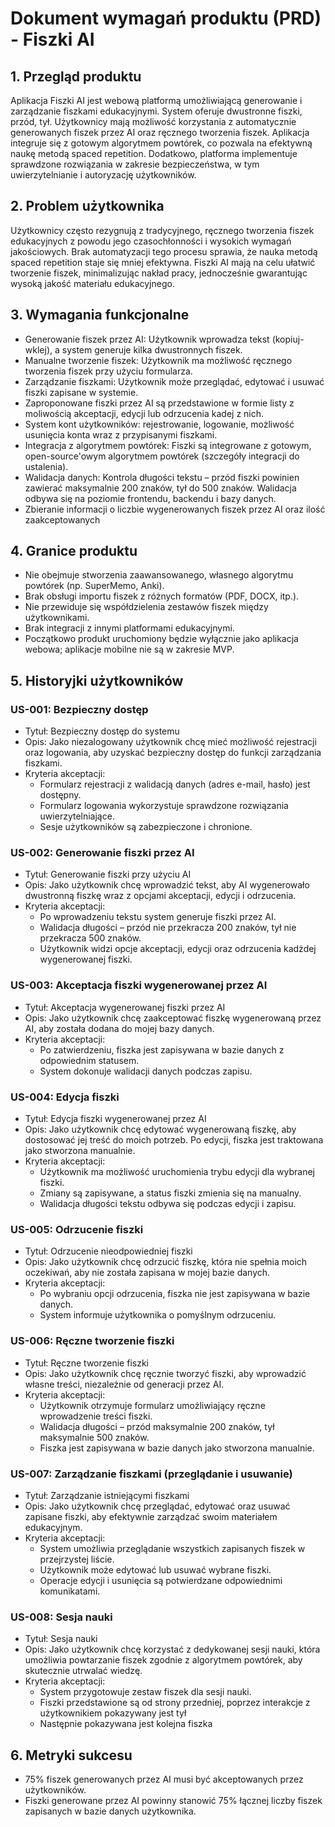# Dokument wymagań produktu (PRD) - Fiszki AI

## 1. Przegląd produktu

Aplikacja Fiszki AI jest webową platformą umożliwiającą generowanie i zarządzanie fiszkami edukacyjnymi. System oferuje dwustronne fiszki, przód, tył. Użytkownicy mają możliwość korzystania z automatycznie generowanych fiszek przez AI oraz ręcznego tworzenia fiszek. Aplikacja integruje się z gotowym algorytmem powtórek, co pozwala na efektywną naukę metodą spaced repetition. Dodatkowo, platforma implementuje sprawdzone rozwiązania w zakresie bezpieczeństwa, w tym uwierzytelnianie i autoryzację użytkowników.

## 2. Problem użytkownika

Użytkownicy często rezygnują z tradycyjnego, ręcznego tworzenia fiszek edukacyjnych z powodu jego czasochłonności i wysokich wymagań jakościowych. Brak automatyzacji tego procesu sprawia, że nauka metodą spaced repetition staje się mniej efektywna. Fiszki AI mają na celu ułatwić tworzenie fiszek, minimalizując nakład pracy, jednocześnie gwarantując wysoką jakość materiału edukacyjnego.

## 3. Wymagania funkcjonalne

- Generowanie fiszek przez AI: Użytkownik wprowadza tekst (kopiuj-wklej), a system generuje kilka dwustronnych fiszek.
- Manualne tworzenie fiszek: Użytkownik ma możliwość ręcznego tworzenia fiszek przy użyciu formularza.
- Zarządzanie fiszkami: Użytkownik może przeglądać, edytować i usuwać fiszki zapisane w systemie.
- Zaproponowane fiszki przez AI są przedstawione w formie listy z moliwością akceptacji, edycji lub odrzucenia kadej z nich.
- System kont użytkowników: rejestrowanie, logowanie, możliwość usunięcia konta wraz z przypisanymi fiszkami.
- Integracja z algorytmem powtórek: Fiszki są integrowane z gotowym, open-source'owym algorytmem powtórek (szczegóły integracji do ustalenia).
- Walidacja danych: Kontrola długości tekstu – przód fiszki powinien zawierać maksymalnie 200 znaków, tył do 500 znaków. Walidacja odbywa się na poziomie frontendu, backendu i bazy danych.
- Zbieranie informacji o liczbie wygenerowanych fiszek przez AI oraz ilość zaakceptowanych

## 4. Granice produktu

- Nie obejmuje stworzenia zaawansowanego, własnego algorytmu powtórek (np. SuperMemo, Anki).
- Brak obsługi importu fiszek z różnych formatów (PDF, DOCX, itp.).
- Nie przewiduje się współdzielenia zestawów fiszek między użytkownikami.
- Brak integracji z innymi platformami edukacyjnymi.
- Początkowo produkt uruchomiony będzie wyłącznie jako aplikacja webowa; aplikacje mobilne nie są w zakresie MVP.

## 5. Historyjki użytkowników

### US-001: Bezpieczny dostęp

- Tytuł: Bezpieczny dostęp do systemu
- Opis: Jako niezalogowany użytkownik chcę mieć możliwość rejestracji oraz logowania, aby uzyskać bezpieczny dostęp do funkcji zarządzania fiszkami.
- Kryteria akceptacji:
  - Formularz rejestracji z walidacją danych (adres e-mail, hasło) jest dostępny.
  - Formularz logowania wykorzystuje sprawdzone rozwiązania uwierzytelniające.
  - Sesje użytkowników są zabezpieczone i chronione.

### US-002: Generowanie fiszki przez AI

- Tytuł: Generowanie fiszki przy użyciu AI
- Opis: Jako użytkownik chcę wprowadzić tekst, aby AI wygenerowało dwustronną fiszkę wraz z opcjami akceptacji, edycji i odrzucenia.
- Kryteria akceptacji:
  - Po wprowadzeniu tekstu system generuje fiszki przez AI.
  - Walidacja długości – przód nie przekracza 200 znaków, tył nie przekracza 500 znaków.
  - Użytkownik widzi opcje akceptacji, edycji oraz odrzucenia kadżdej wygenerowanej fiszki.

### US-003: Akceptacja fiszki wygenerowanej przez AI

- Tytuł: Akceptacja wygenerowanej fiszki przez AI
- Opis: Jako użytkownik chcę zaakceptować fiszkę wygenerowaną przez AI, aby została dodana do mojej bazy danych.
- Kryteria akceptacji:
  - Po zatwierdzeniu, fiszka jest zapisywana w bazie danych z odpowiednim statusem.
  - System dokonuje walidacji danych podczas zapisu.

### US-004: Edycja fiszki

- Tytuł: Edycja fiszki wygenerowanej przez AI
- Opis: Jako użytkownik chcę edytować wygenerowaną fiszkę, aby dostosować jej treść do moich potrzeb. Po edycji, fiszka jest traktowana jako stworzona manualnie.
- Kryteria akceptacji:
  - Użytkownik ma możliwość uruchomienia trybu edycji dla wybranej fiszki.
  - Zmiany są zapisywane, a status fiszki zmienia się na manualny.
  - Walidacja długości tekstu odbywa się podczas edycji i zapisu.

### US-005: Odrzucenie fiszki

- Tytuł: Odrzucenie nieodpowiedniej fiszki
- Opis: Jako użytkownik chcę odrzucić fiszkę, która nie spełnia moich oczekiwań, aby nie została zapisana w mojej bazie danych.
- Kryteria akceptacji:
  - Po wybraniu opcji odrzucenia, fiszka nie jest zapisywana w bazie danych.
  - System informuje użytkownika o pomyślnym odrzuceniu.

### US-006: Ręczne tworzenie fiszki

- Tytuł: Ręczne tworzenie fiszki
- Opis: Jako użytkownik chcę ręcznie tworzyć fiszki, aby wprowadzić własne treści, niezależnie od generacji przez AI.
- Kryteria akceptacji:
  - Użytkownik otrzymuje formularz umożliwiający ręczne wprowadzenie treści fiszki.
  - Walidacja długości – przód maksymalnie 200 znaków, tył maksymalnie 500 znaków.
  - Fiszka jest zapisywana w bazie danych jako stworzona manualnie.

### US-007: Zarządzanie fiszkami (przeglądanie i usuwanie)

- Tytuł: Zarządzanie istniejącymi fiszkami
- Opis: Jako użytkownik chcę przeglądać, edytować oraz usuwać zapisane fiszki, aby efektywnie zarządzać swoim materiałem edukacyjnym.
- Kryteria akceptacji:
  - System umożliwia przeglądanie wszystkich zapisanych fiszek w przejrzystej liście.
  - Użytkownik może edytować lub usuwać wybrane fiszki.
  - Operacje edycji i usunięcia są potwierdzane odpowiednimi komunikatami.

### US-008: Sesja nauki

- Tytuł: Sesja nauki
- Opis: Jako użytkownik chcę korzystać z dedykowanej sesji nauki, która umożliwia powtarzanie fiszek zgodnie z algorytmem powtórek, aby skutecznie utrwalać wiedzę.
- Kryteria akceptacji:
  - System przygotowuje zestaw fiszek dla sesji nauki.
  - Fiszki przedstawione są od strony przedniej, poprzez interakcje z użytkownikiem pokazywany jest tył
  - Następnie pokazywana jest kolejna fiszka

## 6. Metryki sukcesu

- 75% fiszek generowanych przez AI musi być akceptowanych przez użytkowników.
- Fiszki generowane przez AI powinny stanowić 75% łącznej liczby fiszek zapisanych w bazie danych użytkownika.
